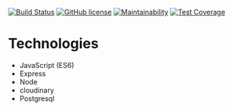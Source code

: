 
[![Build Status](https://travis-ci.org/cleave3/Auto-server.svg?branch=master)](https://travis-ci.org/cleave3/Auto-server)  [![GitHub license](https://img.shields.io/github/license/cleave3/Auto-server.svg)](https://github.com/cleave3/Auto-server/blob/master/LICENSE)  [![Maintainability](https://api.codeclimate.com/v1/badges/86df925713993246d6e8/maintainability)](https://codeclimate.com/github/cleave3/Auto-server/maintainability)  [![Test Coverage](https://api.codeclimate.com/v1/badges/86df925713993246d6e8/test_coverage)](https://codeclimate.com/github/cleave3/Auto-server/test_coverage)

# Technologies
* JavaScript (ES6)
* Express
* Node
* cloudinary    
* Postgresql

